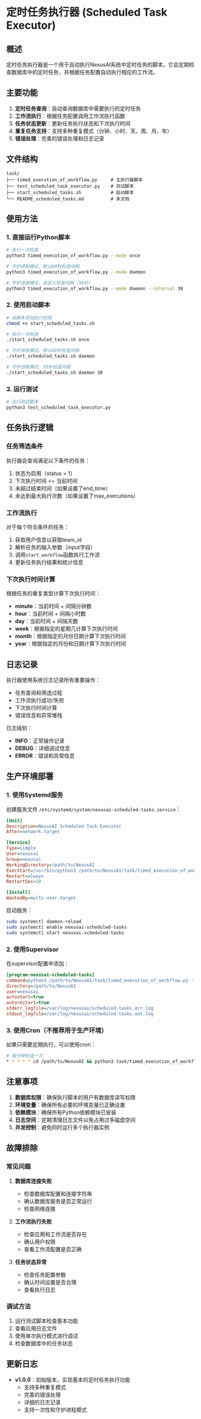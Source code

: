 # 定时任务执行器 (Scheduled Task Executor)

## 概述

定时任务执行器是一个用于自动执行NexusAI系统中定时任务的脚本。它会定期检查数据库中的定时任务，并根据任务配置自动执行相应的工作流。

## 主要功能

1. **定时任务查询**：自动查询数据库中需要执行的定时任务
2. **工作流执行**：根据任务配置调用工作流执行函数
3. **任务状态更新**：更新任务执行状态和下次执行时间
4. **重复任务支持**：支持多种重复模式（分钟、小时、天、周、月、年）
5. **错误处理**：完善的错误处理和日志记录

## 文件结构

```
task/
├── timed_execution_of_workflow.py     # 主执行器脚本
├── test_scheduled_task_executor.py    # 测试脚本
├── start_scheduled_tasks.sh           # 启动脚本
└── README_scheduled_tasks.md          # 本文档
```

## 使用方法

### 1. 直接运行Python脚本

```bash
# 执行一次检查
python3 timed_execution_of_workflow.py --mode once

# 守护进程模式，默认60秒检查间隔
python3 timed_execution_of_workflow.py --mode daemon

# 守护进程模式，自定义检查间隔（30秒）
python3 timed_execution_of_workflow.py --mode daemon --interval 30
```

### 2. 使用启动脚本

```bash
# 给脚本添加执行权限
chmod +x start_scheduled_tasks.sh

# 执行一次检查
./start_scheduled_tasks.sh once

# 守护进程模式，默认60秒检查间隔
./start_scheduled_tasks.sh daemon

# 守护进程模式，30秒检查间隔
./start_scheduled_tasks.sh daemon 30
```

### 3. 运行测试

```bash
# 运行测试脚本
python3 test_scheduled_task_executor.py
```

## 任务执行逻辑

### 任务筛选条件

执行器会查询满足以下条件的任务：

1. 状态为启用（status = 1）
2. 下次执行时间 <= 当前时间
3. 未超过结束时间（如果设置了end_time）
4. 未达到最大执行次数（如果设置了max_executions）

### 工作流执行

对于每个符合条件的任务：

1. 获取用户信息以获取team_id
2. 解析任务的输入参数（input字段）
3. 调用`start_workflow`函数执行工作流
4. 更新任务执行结果和统计信息

### 下次执行时间计算

根据任务的重复类型计算下次执行时间：

- **minute**：当前时间 + 间隔分钟数
- **hour**：当前时间 + 间隔小时数
- **day**：当前时间 + 间隔天数
- **week**：根据指定的星期几计算下次执行时间
- **month**：根据指定的月份日期计算下次执行时间
- **year**：根据指定的月份和日期计算下次执行时间

## 日志记录

执行器使用系统日志记录所有重要操作：

- 任务查询和筛选过程
- 工作流执行成功/失败
- 下次执行时间计算
- 错误信息和异常堆栈

日志级别：
- **INFO**：正常操作记录
- **DEBUG**：详细调试信息
- **ERROR**：错误和异常信息

## 生产环境部署

### 1. 使用Systemd服务

创建服务文件 `/etc/systemd/system/nexusai-scheduled-tasks.service`：

```ini
[Unit]
Description=NexusAI Scheduled Task Executor
After=network.target

[Service]
Type=simple
User=nexusai
Group=nexusai
WorkingDirectory=/path/to/NexusAI
ExecStart=/usr/bin/python3 /path/to/NexusAI/task/timed_execution_of_workflow.py --mode daemon --interval 60
Restart=always
RestartSec=10

[Install]
WantedBy=multi-user.target
```

启动服务：

```bash
sudo systemctl daemon-reload
sudo systemctl enable nexusai-scheduled-tasks
sudo systemctl start nexusai-scheduled-tasks
```

### 2. 使用Supervisor

在supervisor配置中添加：

```ini
[program:nexusai-scheduled-tasks]
command=python3 /path/to/NexusAI/task/timed_execution_of_workflow.py --mode daemon --interval 60
directory=/path/to/NexusAI
user=nexusai
autostart=true
autorestart=true
stderr_logfile=/var/log/nexusai/scheduled-tasks.err.log
stdout_logfile=/var/log/nexusai/scheduled-tasks.out.log
```

### 3. 使用Cron（不推荐用于生产环境）

如果只需要定期执行，可以使用cron：

```bash
# 每分钟检查一次
* * * * * cd /path/to/NexusAI && python3 task/timed_execution_of_workflow.py --mode once
```

## 注意事项

1. **数据库权限**：确保执行脚本的用户有数据库读写权限
2. **环境变量**：确保所有必要的环境变量已正确设置
3. **依赖模块**：确保所有Python依赖模块已安装
4. **日志空间**：定期清理日志文件以免占用过多磁盘空间
5. **并发控制**：避免同时运行多个执行器实例

## 故障排除

### 常见问题

1. **数据库连接失败**
   - 检查数据库配置和连接字符串
   - 确认数据库服务是否正常运行
   - 检查网络连接

2. **工作流执行失败**
   - 检查应用和工作流是否存在
   - 确认用户权限
   - 查看工作流配置是否正确

3. **任务状态异常**
   - 检查任务配置参数
   - 确认时间设置是否合理
   - 查看执行日志

### 调试方法

1. 运行测试脚本检查基本功能
2. 查看应用日志文件
3. 使用单次执行模式进行调试
4. 检查数据库中的任务状态

## 更新日志

- **v1.0.0**：初始版本，实现基本的定时任务执行功能
  - 支持多种重复模式
  - 完善的错误处理
  - 详细的日志记录
  - 支持一次性和守护进程模式